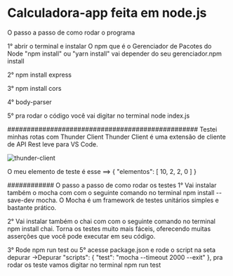 # Calculadora-app feita em node.js


O passo a passo de como rodar o programa

1° abrir o terminal e instalar O npm que é o Gerenciador de Pacotes do Node "npm install" ou "yarn install" vai depender do seu gerenciador.npm install

2° npm install express

3° npm install cors

4° body-parser

5° pra rodar o código você vai digitar no terminal node index.js



#################################################
Testei minhas rotas com Thunder Client
Thunder Client é uma extensão de cliente de API Rest leve para VS Code.



![thunder-client](https://user-images.githubusercontent.com/89230677/169670375-32c1efac-219a-4ee0-a6ae-e754567676a0.gif)

O meu elemento de teste é esse ==> 
   {
  "elementos":
  [
  10, 2, 2, 0
 ]
}



############
 O passo a passo de como rodar os testes
1° Vai instalar também o mocha com com o seguinte comando no terminal npm install --save-dev mocha. O Mocha é um framework de testes unitários simples e bastante prático.

2° Vai instalar também o chai com com o seguinte comando no terminal npm install chai. Torna os testes muito mais fáceis, oferecendo muitas asserções que você pode executar em seu código.

3° Rode npm run test ou 5° acesse package.json e rode o script na seta depurar ->Depurar "scripts": { "test": "mocha --timeout 2000 --exit" },
pra rodar os teste vamos digitar no terminal npm run test
